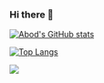 ### Hi there 👋

<!--
**AbodAly/AbodAly** is a ✨ _special_ ✨ repository because its `README.md` (this file) appears on your GitHub profile.

Here are some ideas to get you started:

- 🔭 I’m currently working on ...
- 🌱 I’m currently learning ...
- 👯 I’m looking to collaborate on ...
- 🤔 I’m looking for help with ...
- 💬 Ask me about ...
- 📫 How to reach me: ...
- 😄 Pronouns: ...
- ⚡ Fun fact: ...
-->

[![Abod's GitHub stats](https://github-readme-stats.vercel.app/api?username=AbodAly&show_icons=true&theme=synthwave)](https://github.com/AbodAly?tab=repositories)

[![Top Langs](https://github-readme-stats.vercel.app/api/top-langs/?username=AbodAly&layout=compact&theme=synthwave)](https://github.com/AbodAly?tab=repositories)

![](https://komarev.com/ghpvc/?username=AbodAly&color=blueviolet)

